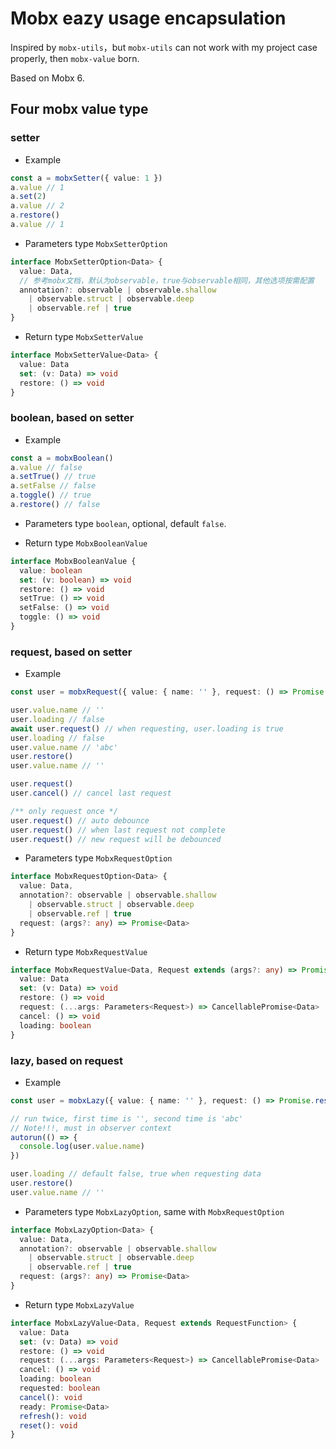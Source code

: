 # Mobx eazy usage encapsulation

Inspired by `mobx-utils`，but `mobx-utils` can not work with my project case properly, then `mobx-value` born.

Based on Mobx 6.

## Four mobx value type

### setter

* Example

```typescript
const a = mobxSetter({ value: 1 })
a.value // 1
a.set(2)
a.value // 2
a.restore()
a.value // 1
```

* Parameters type `MobxSetterOption`

```typescript
interface MobxSetterOption<Data> {
  value: Data,
  // 参考mobx文档，默认为observable，true与observable相同，其他选项按需配置
  annotation?: observable | observable.shallow
    | observable.struct | observable.deep
    | observable.ref | true
}
```

* Return type `MobxSetterValue`

```typescript
interface MobxSetterValue<Data> {
  value: Data
  set: (v: Data) => void
  restore: () => void
}
```

### boolean, based on setter

* Example

```typescript
const a = mobxBoolean()
a.value // false
a.setTrue() // true
a.setFalse // false
a.toggle() // true
a.restore() // false
```

* Parameters type `boolean`, optional, default `false`.

* Return type `MobxBooleanValue`

```typescript
interface MobxBooleanValue {
  value: boolean
  set: (v: boolean) => void
  restore: () => void
  setTrue: () => void
  setFalse: () => void
  toggle: () => void
}
```

### request, based on setter

* Example

```typescript
const user = mobxRequest({ value: { name: '' }, request: () => Promise.resolve({ name: 'abc' }) })

user.value.name // ''
user.loading // false
await user.request() // when requesting, user.loading is true
user.loading // false
user.value.name // 'abc'
user.restore()
user.value.name // ''

user.request()
user.cancel() // cancel last request

/** only request once */
user.request() // auto debounce
user.request() // when last request not complete
user.request() // new request will be debounced
```

* Parameters type `MobxRequestOption`

```typescript
interface MobxRequestOption<Data> {
  value: Data,
  annotation?: observable | observable.shallow
    | observable.struct | observable.deep
    | observable.ref | true
  request: (args?: any) => Promise<Data>
}
```

* Return type `MobxRequestValue`

```typescript
interface MobxRequestValue<Data, Request extends (args?: any) => Promise<Data>> {
  value: Data
  set: (v: Data) => void
  restore: () => void
  request: (...args: Parameters<Request>) => CancellablePromise<Data>
  cancel: () => void
  loading: boolean
}
```

### lazy, based on request

* Example

```typescript
const user = mobxLazy({ value: { name: '' }, request: () => Promise.resolve({ name: 'abc' })})

// run twice, first time is '', second time is 'abc'
// Note!!!, must in observer context
autorun(() => {
  console.log(user.value.name)
})

user.loading // default false, true when requesting data
user.restore()
user.value.name // ''
```

* Parameters type `MobxLazyOption`, same with `MobxRequestOption`

```typescript
interface MobxLazyOption<Data> {
  value: Data,
  annotation?: observable | observable.shallow
    | observable.struct | observable.deep
    | observable.ref | true
  request: (args?: any) => Promise<Data>
}
```

* Return type `MobxLazyValue`

```typescript
interface MobxLazyValue<Data, Request extends RequestFunction> {
  value: Data
  set: (v: Data) => void
  restore: () => void
  request: (...args: Parameters<Request>) => CancellablePromise<Data>
  cancel: () => void
  loading: boolean
  requested: boolean
  cancel(): void
  ready: Promise<Data>
  refresh(): void
  reset(): void
}
```
